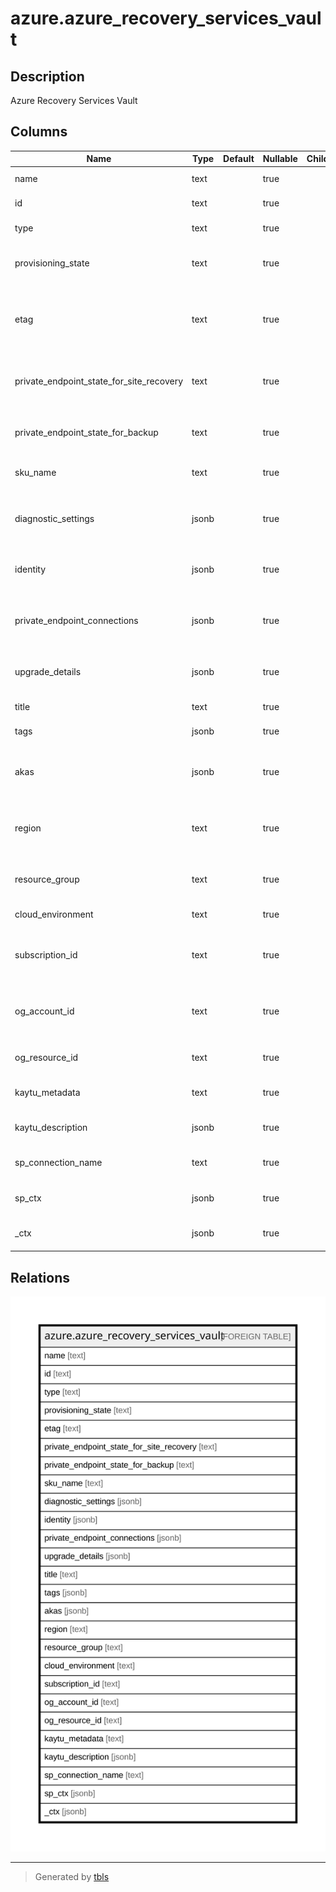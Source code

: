 # azure.azure_recovery_services_vault

## Description

Azure Recovery Services Vault

## Columns

| Name | Type | Default | Nullable | Children | Parents | Comment |
| ---- | ---- | ------- | -------- | -------- | ------- | ------- |
| name | text |  | true |  |  | The resource name. |
| id | text |  | true |  |  | The resource identifier. |
| type | text |  | true |  |  | The resource type. |
| provisioning_state | text |  | true |  |  | The provisioning state of the recovery services vault. |
| etag | text |  | true |  |  | An unique read-only string that changes whenever the resource is updated. |
| private_endpoint_state_for_site_recovery | text |  | true |  |  | Private endpoint state for site recovery of the recovery services vault. |
| private_endpoint_state_for_backup | text |  | true |  |  | Private endpoint state for backup of the recovery services vault. |
| sku_name | text |  | true |  |  | The sku name of the recovery services vault. |
| diagnostic_settings | jsonb |  | true |  |  | A list of active diagnostic settings for the recovery services vault. |
| identity | jsonb |  | true |  |  | Managed service identity of the recovery services vault. |
| private_endpoint_connections | jsonb |  | true |  |  | List of private endpoint connections of the recovery services vault. |
| upgrade_details | jsonb |  | true |  |  | Upgrade details properties of the recovery services vault. |
| title | text |  | true |  |  | Title of the resource. |
| tags | jsonb |  | true |  |  | A map of tags for the resource. |
| akas | jsonb |  | true |  |  | Array of globally unique identifier strings (also known as) for the resource. |
| region | text |  | true |  |  | The Azure region/location in which the resource is located. |
| resource_group | text |  | true |  |  | The resource group which holds this resource. |
| cloud_environment | text |  | true |  |  | The Azure Cloud Environment. |
| subscription_id | text |  | true |  |  | The Azure Subscription ID in which the resource is located. |
| og_account_id | text |  | true |  |  | The Platform Account ID in which the resource is located. |
| og_resource_id | text |  | true |  |  | The unique ID of the resource in opengovernance. |
| kaytu_metadata | text |  | true |  |  | Platform Metadata of the Azure resource. |
| kaytu_description | jsonb |  | true |  |  | The full model description of the resource |
| sp_connection_name | text |  | true |  |  | Steampipe connection name. |
| sp_ctx | jsonb |  | true |  |  | Steampipe context in JSON form. |
| _ctx | jsonb |  | true |  |  | Steampipe context in JSON form. |

## Relations

![er](azure.azure_recovery_services_vault.svg)

---

> Generated by [tbls](https://github.com/k1LoW/tbls)
